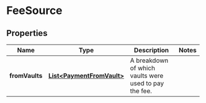 

# FeeSource


## Properties

| Name | Type | Description | Notes |
|------------ | ------------- | ------------- | -------------|
|**fromVaults** | [**List&lt;PaymentFromVault&gt;**](PaymentFromVault.md) | A breakdown of which vaults were used to pay the fee. |  |



